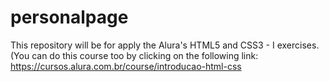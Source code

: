 # personalpage
This repository will be for apply the Alura's HTML5 and CSS3 - I exercises. (You can do this course too by clicking on the following link: https://cursos.alura.com.br/course/introducao-html-css
